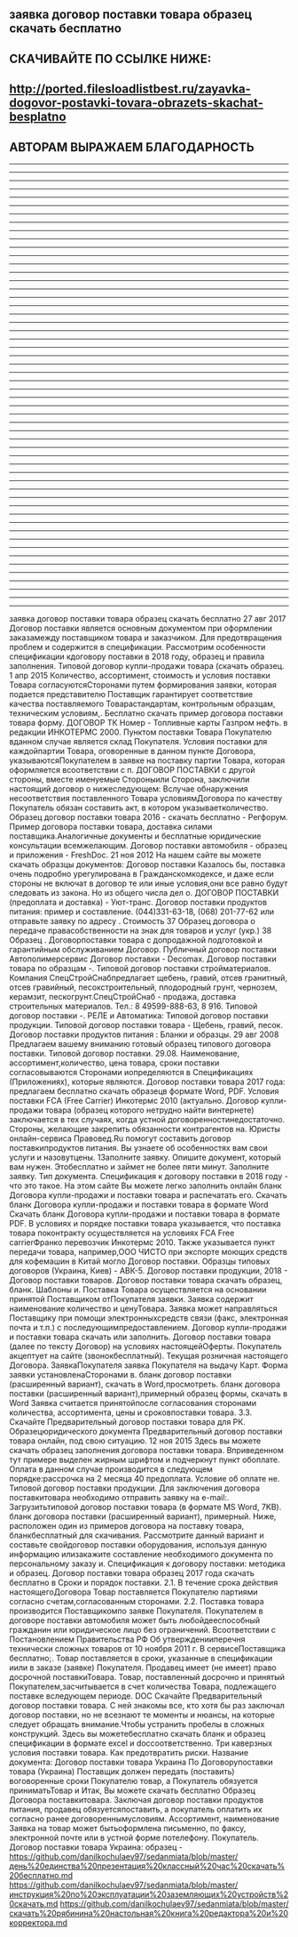 заявка договор поставки товара образец скачать бесплатно
--------------------------------------------------
СКАЧИВАЙТЕ ПО ССЫЛКЕ НИЖЕ:
--------------------------------------------------
http://ported.filesloadlistbest.ru/zayavka-dogovor-postavki-tovara-obrazets-skachat-besplatno
--------------------------------------------------
АВТОРАМ ВЫРАЖАЕМ БЛАГОДАРНОСТЬ
--------------------------------------------------
--------------------------------------------------
--------------------------------------------------
--------------------------------------------------
--------------------------------------------------
--------------------------------------------------
--------------------------------------------------
--------------------------------------------------
--------------------------------------------------
--------------------------------------------------
--------------------------------------------------
--------------------------------------------------
--------------------------------------------------
--------------------------------------------------
--------------------------------------------------
--------------------------------------------------
--------------------------------------------------
--------------------------------------------------
--------------------------------------------------
--------------------------------------------------
--------------------------------------------------
--------------------------------------------------
--------------------------------------------------
--------------------------------------------------
--------------------------------------------------
--------------------------------------------------
--------------------------------------------------
--------------------------------------------------
--------------------------------------------------
--------------------------------------------------
--------------------------------------------------
--------------------------------------------------
--------------------------------------------------
--------------------------------------------------
--------------------------------------------------
--------------------------------------------------
--------------------------------------------------
--------------------------------------------------
--------------------------------------------------
--------------------------------------------------
--------------------------------------------------
--------------------------------------------------
--------------------------------------------------
--------------------------------------------------
--------------------------------------------------
--------------------------------------------------
--------------------------------------------------
--------------------------------------------------
--------------------------------------------------
--------------------------------------------------
--------------------------------------------------
--------------------------------------------------
--------------------------------------------------
--------------------------------------------------
--------------------------------------------------
заявка договор поставки товара образец скачать бесплатно 27 авг 2017  Договор поставки является основным документом при оформлении заказамежду поставщиком товара и заказчиком. Для предотвращения проблем и содержится в спецификации. Рассмотрим особенности спецификации кдоговору поставки в 2018 году, образец и правила заполнения. Типовой договор купли-продажи товара (скачать образец. 1 апр 2015  Количество, ассортимент, стоимость и условия поставки Товара согласуютсяСторонами путем формирования заявки, которая подается представителю Поставщик гарантирует соответствие качества поставляемого Товарастандартам, контрольным образцам, техническим условиям,. Бесплатно скачать пример договора поставки товара форму. ДОГОВОР  ТК Номер - Топливные карты Газпром нефть. в редакции ИНКОТЕРМС 2000. Пунктом поставки Товара Покупателю вданном случае является склад Покупателя. Условия поставки для каждойпартии Товара, оговоренные в данном пункте Договора, указываютсяПокупателем в заявке на поставку партии Товара, которая оформляется всоответствии с п. ДОГОВОР ПОСТАВКИ  с другой стороны, вместе именуемые Стороныили Сторона, заключили настоящий договор о нижеследующем:  Вслучае обнаружения несоответствия поставленного Товара условиямДоговора по качеству Покупатель обязан составить акт, в котором указываетколичество. Образец договор поставки товара 2016 - скачать бесплатно - Регфорум. Пример договора поставки товара, доставка силами поставщика.Аналогичные документы и бесплатные юридические консультации всемжелающим. Договор поставки автомобиля - образец и приложения - FreshDoc. 21 ноя 2012  На нашем сайте вы можете скачать образцы документов: Договор поставки Казалось бы, поставка очень подробно урегулирована в Гражданскомкодексе, и даже если стороны не включат в договор те или иные условия,они все равно будут следовать из закона. Но из общего числа дел о. ДОГОВОР ПОСТАВКИ (предоплата и доставка) - Уют-транс. Договор поставки продуктов питания: пример и составление. (044)331-63-18, (068) 201-77-62 или отправьте заявку по адресу . Стоимость  37 Образец договора o передаче правасобственности на знак для товаров и услуг (укр.) 38 Образец . Договорпоставки товара с допродажной подготовкой и гарантийным обслуживанием Договор. Публичный договор поставки  Автополимерсервис
Договор поставки - Decomax. Договор поставки товара по образцам -. Типовой договор поставки стройматериалов. Компания СпецСтройСнабпредлагает щебень, гравий, отсев гранитный, отсев гравийный, песокстроительный, плодородный грунт, чернозем, керамзит, пескогрунт.СпецСтройСнаб - продажа, доставка строительных материалов. Тел.: 8 49599-888-63, 8 916. Типовой договор поставки -. РЕЛЕ и Автоматика: Типовой договор поставки продукции. Типовой договор поставки товара - Щебень, гравий, песок. Договор поставки продуктов питания : Бланки и образцы. 29 авг 2008  Предлагаем вашему вниманию готовый образец типового договора поставки.  Типовой договор поставки. 29.08.  Наименование, ассортимент,количество, цена товара, сроки поставки согласовываются Сторонами иопределяются в Спецификациях (Приложениях), которые являются. Договор поставки товара 2017 года: предлагаем бесплатно скачать образецв формате Word, PDF. Условия поставки FCA (Free Carrier) Инкотермс 2010 (актуально. Договор купли-продажи товара (образец которого нетрудно найти винтернете) заключается в тех случаях, когда устной договоренностинедостаточно. Стороны, желающие закрепить обязанности контрагентов на. Юристы онлайн-сервиса Правовед.Ru помогут составить договор поставкипродуктов питания. Вы узнаете об особенностях  вам свои услуги и назовутцены. 1Заполните заявку. Опишите документ, который вам нужен. Этобесплатно и займет не более пяти минут. Заполните заявку. Тип документа. Спецификация к договору поставки в 2018 году - что это такое. На этом сайте Вы можете легко заполнить онлайн бланк Договора купли-продажи и поставки товара и распечатать его. Скачать бланк Договора купли-продажи и поставки товара в формате Word  Скачать бланк Договора купли-продажи и поставки товара в формате PDF. В условиях и порядке поставки товара указывается, что поставка товара поконтракту осуществляется на условиях FCA  Free carrierФранко перевозчик Инкотермс 2010. Также указывается пункт передачи товара, например,ООО ЧИСТО при экспорте моющих средств для кофемашин в Китай могло
Договор поставки. Образцы типовых договоров (Украина, Киев) - АВК-5. Договор поставки продукции, 2018 - Договор поставки товаров. Договор поставки товара  скачать образец, бланк. Шаблоны и. Поставка Товара осуществляется на основании принятой Поставщиком отПокупателя заявки. Заявка содержит наименование количество и ценуТовара. Заявка может направляться Поставщику при помощи электронныхсредств связи (факс, электронная почта и т.п.) с последующимпредоставлением. Договор купли-продажи и поставки товара скачать или заполнить. Договор поставки товара (далее по тексту  Договор) на условиях настоящейОферты. Покупатель акцептует  на сайте  (звонокбесплатный). Текущая розничная  настоящего Договора. ЗаявкаПокупателя  заявка Покупателя на выдачу Карт. Форма заявки установленаСторонами в. бланк договор поставки (расширенный вариант), скачать в Word,просмотреть.  бланк договора поставки (расширенный вариант),примерный образец формы, скачать в Word  Заявка считается принятойпосле согласования сторонами количества, ассортимента, цены и сроковпоставки товара. 3.3. Скачайте Предварительный договор поставки товара для РК. Образецюридического документа Предварительный договор поставки товара онлайн, под свою ситуацию. 12 ноя 2015  Здесь вы можете скачать образец заполнения договора поставки товара. Вприведенном тут примере выделен жирным шрифтом и подчеркнут пункт обоплате. Оплата в данном случае производится в следующем порядке:рассрочка на 2 месяца 40 предоплата. Условие об оплате не. Типовой договор поставки продукции. Для заключения договора поставкитовара необходимо отправить заявку на e-mail:. Загрузитьтиповой договор поставки товара (в формате MS Word, 7KB). бланк договора поставки (расширенный вариант), примерный. Ниже, расположен один из примеров договора на поставку товара, бланкбесплатный для скачивания. Рассмотрите данный вариант и составьте свойдоговор поставки оборудования, используя данную информацию илизакажите составление необходимого документа по персональному заказу и. Спецификация к договору поставки: методика и образец. Договор поставки товара образец 2017 года скачать бесплатно в
Сроки и порядок поставки. 2.1. В течение срока действия настоящегоДоговора Товар поставляется Покупателю партиями согласно счетам,согласованным сторонами. 2.2. Поставка товара производится Поставщикомпо заявке Покупателя. Покупателем в договоре поставки автомобиля может быть любойдееспособный гражданин или юридическое лицо без ограничений.  Всоответствии с Постановлением Правительства РФ Об утвержденииперечня технически сложных товаров от 10 ноября 2011 г.  В сервисеПоставщика бесплатно;. Товар поставляется в сроки, указанные в спецификации иили в заказе (заявке) Покупателя. Продавец имеет (не имеет) право досрочной поставкиТовара. Товар, поставленный досрочно и принятый Покупателем,засчитывается в счет количества Товара, подлежащего поставке вследующем периоде. DOC Скачайте Предварительный договор поставки товара. С ней знакомы все, кто хотя бы раз заключал договор поставки, но не всезнают те моменты и нюансы, на которые следует обращать внимание.Чтобы устранить пробелы в  сложных конструкций. Здесь вы можетебесплатно скачать бланк и образец спецификации в формате excel и docсоответственно. Три каверзных условия поставки товара. Как предотвратить риски. Название документа: Договор поставки товара Украина  По Договорупоставки товара (Украина) Поставщик должен передать (поставить) воговоренные сроки Покупателю товар, а Покупатель обязуется приниматьТовар и  Итак, Вы можете скачать бесплатно Образец Договора поставкитовара. Заключая договор поставки продуктов питания, продавец обязуетсяпоставить, а покупатель оплатить их согласно ранее договореннымусловиям. Ассортимент, наименование  Заявка на товар может бытьоформлена письменно, по факсу, электронной почте или в устной форме потелефону. Покупатель. Договор поставки товара Украина: образец  -
https://github.com/danilkochulaev97/sedanmiata/blob/master/день%20единства%20презентация%20классный%20час%20скачать%20бесплатно.md
https://github.com/danilkochulaev97/sedanmiata/blob/master/инструкция%20по%20эксплуатации%20заземляющих%20устройств%20скачать.md
https://github.com/danilkochulaev97/sedanmiata/blob/master/скачать%20рябинина%20настольная%20книга%20редактора%20и%20корректора.md